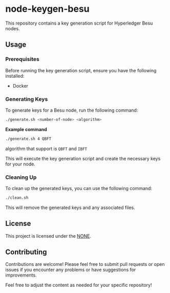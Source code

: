 # node-keygen-besu

This repository contains a key generation script for Hyperledger Besu nodes.

## Usage

### Prerequisites

Before running the key generation script, ensure you have the following installed:

- Docker

### Generating Keys

To generate keys for a Besu node, run the following command:

```bash
./generate.sh <number-of-node> <algorithm>
```

**Example command**
```bash
./generate.sh 4 QBFT
```

algorithm that support is `QBFT` and `IBFT`

This will execute the key generation script and create the necessary keys for your node.

### Cleaning Up

To clean up the generated keys, you can use the following command:

```bash
./clean.sh
```

This will remove the generated keys and any associated files.

## License

This project is licensed under the [NONE](LICENSE).

## Contributing

Contributions are welcome! Please feel free to submit pull requests or open issues if you encounter any problems or have suggestions for improvements.

Feel free to adjust the content as needed for your specific repository!
